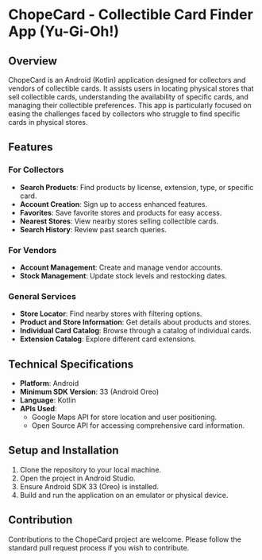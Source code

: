 
# ChopeCard - Collectible Card Finder App (Yu-Gi-Oh!)

## Overview

ChopeCard is an Android (Kotlin) application designed for collectors and vendors of collectible cards. It assists users in locating physical stores that sell collectible cards, understanding the availability of specific cards, and managing their collectible preferences. This app is particularly focused on easing the challenges faced by collectors who struggle to find specific cards in physical stores.

## Features

### For Collectors

- **Search Products**: Find products by license, extension, type, or specific card.
- **Account Creation**: Sign up to access enhanced features.
- **Favorites**: Save favorite stores and products for easy access.
- **Nearest Stores**: View nearby stores selling collectible cards.
- **Search History**: Review past search queries.

### For Vendors
- **Account Management**: Create and manage vendor accounts.
- **Stock Management**: Update stock levels and restocking dates.

### General Services
- **Store Locator**: Find nearby stores with filtering options.
- **Product and Store Information**: Get details about products and stores.
- **Individual Card Catalog**: Browse through a catalog of individual cards.
- **Extension Catalog**: Explore different card extensions.

## Technical Specifications

- **Platform**: Android
- **Minimum SDK Version**: 33 (Android Oreo)
- **Language**: Kotlin
- **APIs Used**:
    - Google Maps API for store location and user positioning.
    - Open Source API for accessing comprehensive card information.

## Setup and Installation

1. Clone the repository to your local machine.
2. Open the project in Android Studio.
3. Ensure Android SDK 33 (Oreo) is installed.
4. Build and run the application on an emulator or physical device.

## Contribution

Contributions to the ChopeCard project are welcome. Please follow the standard pull request process if you wish to contribute.